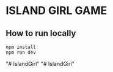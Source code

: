 # ISLAND GIRL GAME

## How to run locally

```
npm install
npm run dev
```
"# IslandGirl" 
"# IslandGirl" 
